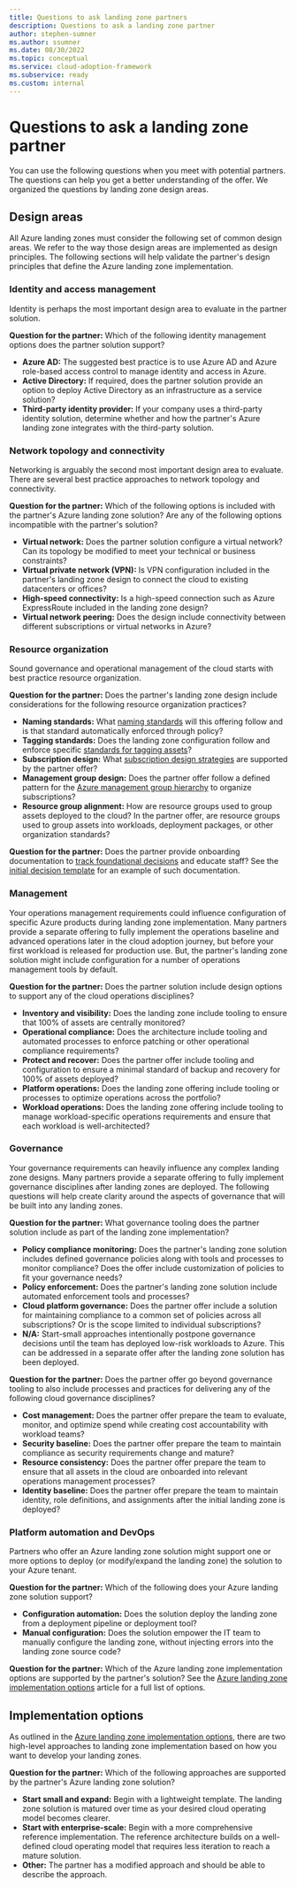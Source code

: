 ```yaml
---
title: Questions to ask landing zone partners
description: Questions to ask a landing zone partner
author: stephen-sumner
ms.author: ssumner
ms.date: 08/30/2022
ms.topic: conceptual
ms.service: cloud-adoption-framework
ms.subservice: ready
ms.custom: internal
---
```

# Questions to ask a landing zone partner

You can use the following questions when you meet with potential partners. The questions can help you get a better understanding of the offer. We organized the questions by landing zone design areas.

## Design areas

All Azure landing zones must consider the following set of common design areas. We refer to the way those design areas are implemented as design principles. The following sections will help validate the partner's design principles that define the Azure landing zone implementation.

### Identity and access management

Identity is perhaps the most important design area to evaluate in the partner solution.

**Question for the partner:** Which of the following identity management options does the partner solution support?

- **Azure AD:** The suggested best practice is to use Azure AD and Azure role-based access control to manage identity and access in Azure.
- **Active Directory:** If required, does the partner solution provide an option to deploy Active Directory as an infrastructure as a service solution?
- **Third-party identity provider:** If your company uses a third-party identity solution, determine whether and how the partner's Azure landing zone integrates with the third-party solution.

### Network topology and connectivity

Networking is arguably the second most important design area to evaluate. There are several best practice approaches to network topology and connectivity.

**Question for the partner:** Which of the following options is included with the partner's Azure landing zone solution? Are any of the following options incompatible with the partner's solution?

- **Virtual network:** Does the partner solution configure a virtual network? Can its topology be modified to meet your technical or business constraints?
- **Virtual private network (VPN):** Is VPN configuration included in the partner's landing zone design to connect the cloud to existing datacenters or offices?
- **High-speed connectivity:** Is a high-speed connection such as Azure ExpressRoute included in the landing zone design?
- **Virtual network peering:** Does the design include connectivity between different subscriptions or virtual networks in Azure?

### Resource organization

Sound governance and operational management of the cloud starts with best practice resource organization.

**Question for the partner:** Does the partner's landing zone design include considerations for the following resource organization practices?

- **Naming standards:** What [naming standards](../azure-best-practices/naming-and-tagging.md) will this offering follow and is that standard automatically enforced through policy?
- **Tagging standards:** Does the landing zone configuration follow and enforce specific [standards for tagging assets](../azure-best-practices/resource-tagging.md)?
- **Subscription design:** What [subscription design strategies](../../decision-guides/subscriptions/index.md) are supported by the partner offer?
- **Management group design:** Does the partner offer follow a defined pattern for the [Azure management group hierarchy](../azure-best-practices/organize-subscriptions.md) to organize subscriptions?
- **Resource group alignment:** How are resource groups used to group assets deployed to the cloud? In the partner offer, are resource groups used to group assets into workloads, deployment packages, or other organization standards?

**Question for the partner:** Does the partner provide onboarding documentation to [track foundational decisions](../../get-started/cloud-concepts.md) and educate staff? See the [initial decision template](https://raw.githubusercontent.com/Microsoft/CloudAdoptionFramework/master/references/initial-decisions-checklist.docx) for an example of such documentation.

### Management

Your operations management requirements could influence configuration of specific Azure products during landing zone implementation. Many partners provide a separate offering to fully implement the operations baseline and advanced operations later in the cloud adoption journey, but before your first workload is released for production use. But, the partner's landing zone solution might include configuration for a number of operations management tools by default.

**Question for the partner:** Does the partner solution include design options to support any of the cloud operations disciplines?

- **Inventory and visibility:** Does the landing zone include tooling to ensure that 100% of assets are centrally monitored?
- **Operational compliance:** Does the architecture include tooling and automated processes to enforce patching or other operational compliance requirements?
- **Protect and recover:** Does the partner offer include tooling and configuration to ensure a minimal standard of backup and recovery for 100% of assets deployed?
- **Platform operations:** Does the landing zone offering include tooling or processes to optimize operations across the portfolio?
- **Workload operations:** Does the landing zone offering include tooling to manage workload-specific operations requirements and ensure that each workload is well-architected?

### Governance

Your governance requirements can heavily influence any complex landing zone designs. Many partners provide a separate offering to fully implement governance disciplines after landing zones are deployed. The following questions will help create clarity around the aspects of governance that will be built into any landing zones.

**Question for the partner:** What governance tooling does the partner solution include as part of the landing zone implementation?

- **Policy compliance monitoring:** Does the partner's landing zone solution includes defined governance policies along with tools and processes to monitor compliance? Does the offer include customization of policies to fit your governance needs?
- **Policy enforcement:** Does the partner's landing zone solution include automated enforcement tools and processes?
- **Cloud platform governance:** Does the partner offer include a solution for maintaining compliance to a common set of policies across all subscriptions? Or is the scope limited to individual subscriptions?
- **N/A:** Start-small approaches intentionally postpone governance decisions until the team has deployed low-risk workloads to Azure. This can be addressed in a separate offer after the landing zone solution has been deployed.

**Question for the partner:** Does the partner offer go beyond governance tooling to also include processes and practices for delivering any of the following cloud governance disciplines?

- **Cost management:** Does the partner offer prepare the team to evaluate, monitor, and optimize spend while creating cost accountability with workload teams?
- **Security baseline:** Does the partner offer prepare the team to maintain compliance as security requirements change and mature?
- **Resource consistency:** Does the partner offer prepare the team to ensure that all assets in the cloud are onboarded into relevant operations management processes?
- **Identity baseline:** Does the partner offer prepare the team to maintain identity, role definitions, and assignments after the initial landing zone is deployed?

### Platform automation and DevOps

Partners who offer an Azure landing zone solution might support one or more options to deploy (or modify/expand the landing zone) the solution to your Azure tenant.

**Question for the partner:** Which of the following does your Azure landing zone solution support?

- **Configuration automation:** Does the solution deploy the landing zone from a deployment pipeline or deployment tool?
- **Manual configuration:** Does the solution empower the IT team to manually configure the landing zone, without injecting errors into the landing zone source code?

**Question for the partner:** Which of the Azure landing zone implementation options are supported by the partner's solution? See the [Azure landing zone implementation options](./implementation-options.md) article for a full list of options.

## Implementation options

As outlined in the [Azure landing zone implementation options](./implementation-options.md), there are two high-level approaches to landing zone implementation based on how you want to develop your landing zones.

**Question for the partner:** Which of the following approaches are supported by the partner's Azure landing zone solution?

- **Start small and expand:** Begin with a lightweight template. The landing zone solution is matured over time as your desired cloud operating model becomes clearer.
- **Start with enterprise-scale:** Begin with a more comprehensive reference implementation. The reference architecture builds on a well-defined cloud operating model that requires less iteration to reach a mature solution.
- **Other:** The partner has a modified approach and should be able to describe the approach.
